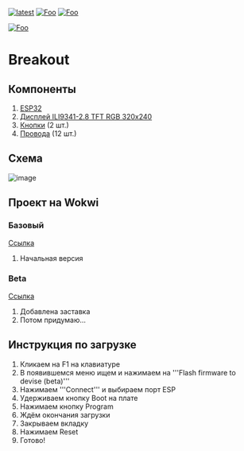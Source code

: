 [![latest](https://img.shields.io/github/v/release/Crazy-Max-Blog/CrazyHC595.svg?color=brightgreen)](https://codeload.github.com/Crazy-Max-Blog/CrazyBreakout/zip/refs/heads/main)
[![Foo](https://img.shields.io/badge/page-on%20website-blue.svg?style=flat-square)](https://crazymax.is-a.dev/Breakout/)
[![Foo](https://img.shields.io/badge/page-on%20github-blue.svg?style=flat-square)](https://github.com/Crazy-Max-Blog/Breakout/)

[![Foo](https://img.shields.io/badge/ПОДПИСАТЬСЯ-НА%20МОЙ%20КАНАЛ-brightgreen.svg?style=social&logo=telegram&color=blue)](https://t.me/crazy_max_2023)

# Breakout

## Компоненты
  1. [ESP32](https://aliexpress.ru/item/1005002354577296.html?sku_id=12000020259652824&spm=a2g2w.productlist.search_results.5.3c25494aLINsft)
  2. [Дисплей ILI9341-2.8 TFT RGB 320x240](https://aliexpress.ru/item/1005006216961510.html?spm=a2g2w.orderdetail.0.0.7afd4aa6tVLUdl&sku_id=12000036322238737)
  3. [Кнопки](https://aliexpress.ru/item/1005004123116469.html?spm=a2g2w.orderdetail.0.0.59714aa6kYqUza&sku_id=12000028111357487) (2 шт.)
  4. [Провода](https://aliexpress.ru/item/32727138113.html?sku_id=61235791893&spm=a2g2w.productlist.search_results.14.3c25494aLINsft) (12 шт.)

## Схема
![image](https://github.com/Crazy-Max-Blog/Breakout/assets/127091629/cfd4d97c-5f51-4abb-9058-f66ca5fae066)

## Проект на Wokwi

### Базовый
  [Ссылка](https://wokwi.com/projects/392688916389349377)
  1. Начальная версия

### Beta
  [Ссылка](https://wokwi.com/projects/393084359245898753)
  1. Добавлена заставка
  2. Потом придумаю...

## Инструкция по загрузке
  1. Кликаем на F1 на клавиатуре
  2. В появившемся меню ищем и нажимаем на  '''Flash firmware to devise (beta)'''
  3. Нажимаем '''Connect''' и выбираем порт ESP
  4. Удерживаем кнопку Boot на плате
  5. Нажимаем кнопку Program
  6. Ждём окончания загрузки
  7. Закрываем вкладку
  8. Нажимаем Reset
  9. Готово!
